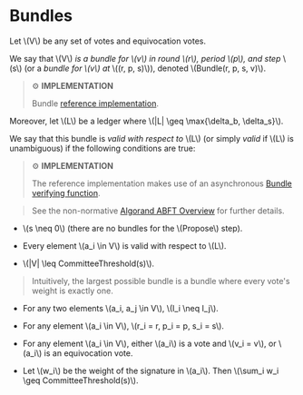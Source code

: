# Bundles

Let \\(V\\) be any set of votes and equivocation votes.

We say that \\(V\\) _is a bundle for \\(v\\) in round \\(r\\), period \\(p\\), and
step_ \\(s\\) (or a _bundle for \\(v\\) at_ \\((r, p, s)\\)), denoted \\(Bundle(r, p, s, v)\\).

> ⚙️ **IMPLEMENTATION**
>
> Bundle [reference implementation](https://github.com/algorand/go-algorand/blob/b6e5bcadf0ad3861d4805c51cbf3f695c38a93b7/agreement/bundle.go#L46).

Moreover, let \\(L\\) be a ledger where \\(|L| \geq \max\{\delta_b, \delta_s\}\\).

We say that this bundle is _valid with respect to_ \\(L\\) (or simply _valid_ if
\\(L\\) is unambiguous) if the following conditions are true:

> ⚙️ **IMPLEMENTATION**
>
> The reference implementation makes use of an asynchronous [Bundle verifying function](https://github.com/algorand/go-algorand/blob/b6e5bcadf0ad3861d4805c51cbf3f695c38a93b7/agreement/bundle.go#L147).

> See the non-normative [Algorand ABFT Overview](../md/abft-overview.md) for further
> details.

- \\(s \neq 0\\) (there are no bundles for the \\(Propose\\) step).

- Every element \\(a_i \in V\\) is valid with respect to \\(L\\).

- \\(|V| \leq CommitteeThreshold(s)\\).

> Intuitively, the largest possible bundle is a bundle where every vote's weight
> is exactly one.

- For any two elements \\(a_i, a_j \in V\\), \\(I_i \neq I_j\\).

<!-- These checks seem to be missing or not explicit in the reference implementation-->

- For any element \\(a_i \in V\\), \\(r_i = r, p_i = p, s_i = s\\).

<!-- These checks seem to be missing or not explicit in the reference implementation-->

- For any element \\(a_i \in V\\), either \\(a_i\\) is a vote and \\(v_i = v\\),
or \\(a_i\\) is an equivocation vote.

- Let \\(w_i\\) be the weight of the signature in \\(a_i\\). Then
\\(\sum_i w_i \geq CommitteeThreshold(s)\\).